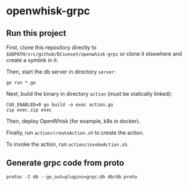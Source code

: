 # openwhisk-grpc

## Run this project

First, clone this repository directly to `$GOPATH/src/github/DCsunset/openwhisk-grpc`
or clone it elsewhere and create a symlink in it.

Then, start the db server in directory `server`:

```
go run *.go
```

Next, build the binary in directory `action` (must be statically linked):

```
CGO_ENABLED=0 go build -o exec action.go
zip exec.zip exec
```

Then, deploy OpenWhisk (for example, k8s in docker).

Finally, run `action/createAction.sh` to create the action.

To invoke the action, run `action/invokeAction.sh`.


## Generate grpc code from proto

```
protoc -I db --go_out=plugins=grpc:db db/db.proto
```
